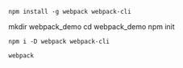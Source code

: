 
``` install global
npm install -g webpack webpack-cli
```


mkdir webpack_demo
cd webpack_demo
npm init


```
npm i -D webpack webpack-cli
```

```
webpack
```